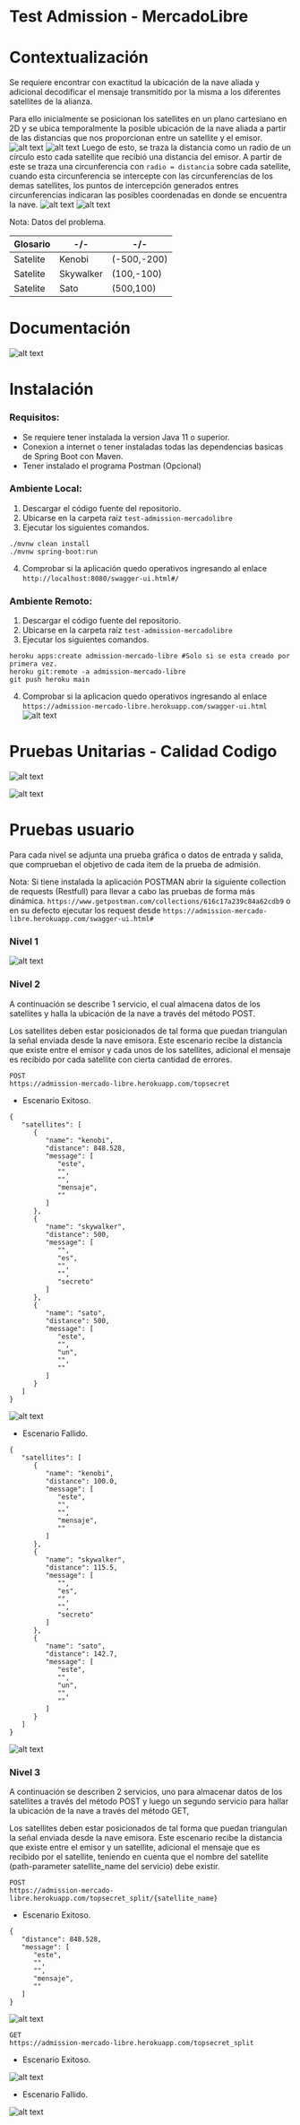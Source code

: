 # Test Admission - MercadoLibre

# Contextualización

Se requiere encontrar con exactitud la ubicación de la nave aliada y adicional decodificar el mensaje transmitido por la
misma a los diferentes satellites de la alianza.

Para ello inicialmente se posicionan los satellites en un plano cartesiano en 2D y se ubica temporalmente la posible
ubicación de la nave aliada a partir de las distancias que nos proporcionan entre un satellite y el emisor.
![alt text](./docs/context/context_1.png "Initial State")
![alt text](./docs/context/context_2.png "A")
Luego de esto, se traza la distancia como un radio de un círculo esto cada satellite que recibió una distancia del
emisor. A partir de este se traza una circunferencia con `radio = distancia` sobre cada satellite, cuando esta
circunferencia se intercepte con las circunferencias de los demas satellites, los puntos de intercepción generados
entres circunferencias indicaran las posibles coordenadas en donde se encuentra la nave.
![alt text](./docs/context/context_3.png "B")
![alt text](./docs/context/context_4.png "C")

Nota: Datos del problema.

Glosario | -/- | -/- |
--- | --- | ---  
Satelite | Kenobi | (-500,-200)
Satelite | Skywalker | (100,-100)
Satelite | Sato | (500,100)

# Documentación

![alt text](./docs/technical/basic_diagram.png "N3 A - Ok")

# Instalación

### Requisitos:

- Se requiere tener instalada la version Java 11 o superior.
- Conexion a internet o tener instaladas todas las dependencias basicas de Spring Boot con Maven.
- Tener instalado el programa Postman (Opcional)

### Ambiente Local:

1. Descargar el código fuente del repositorio.
2. Ubicarse en la carpeta raíz `test-admission-mercadolibre`
3. Ejecutar los siguientes comandos.

```shell
./mvnw clean install
./mvnw spring-boot:run
```

4. Comprobar si la aplicación quedo operativos ingresando al enlace `http://localhost:8080/swagger-ui.html#/`

### Ambiente Remoto:

1. Descargar el código fuente del repositorio.
2. Ubicarse en la carpeta raíz `test-admission-mercadolibre`
3. Ejecutar los siguientes comandos.

```shell
heroku apps:create admission-mercado-libre #Solo si se esta creado por primera vez.
heroku git:remote -a admission-mercado-libre 
git push heroku main
```

4. Comprobar si la aplicacion quedo operativos ingresando al
   enlace `https://admission-mercado-libre.herokuapp.com/swagger-ui.html`
   ![alt text](./docs/test/swagger_remote.png "Swagger UI - API Rest")

# Pruebas Unitarias - Calidad Codigo

![alt text](./docs/test/test_coverage.png "Coverage")

![alt text](./docs/test/test_sonarqube.png "Sonarqube")

# Pruebas usuario

Para cada nivel se adjunta una prueba gráfica o datos de entrada y salida, que comprueban el objetivo de cada item de la
prueba de admisión.

Nota: Si tiene instalada la aplicación POSTMAN abrir la siguiente collection de requests (Restfull) para llevar a cabo
las pruebas de forma más dinámica. `https://www.getpostman.com/collections/616c17a239c84a62cdb9` o en su defecto
ejecutar los request desde `https://admission-mercado-libre.herokuapp.com/swagger-ui.html#`

### Nivel 1

![alt text](./docs/test/case_1.png "N1")

### Nivel 2

A continuación se describe 1 servicio, el cual almacena datos de los satellites y halla la ubicación de la nave a través
del método POST.

Los satellites deben estar posicionados de tal forma que puedan triangulan la señal enviada desde la nave emisora. Este
escenario recibe la distancia que existe entre el emisor y cada unos de los satellites, adicional el mensaje es recibido
por cada satellite con cierta cantidad de errores.

```shell
POST
https://admission-mercado-libre.herokuapp.com/topsecret
```

- Escenario Exitoso.

```json5
{
   "satellites": [
      {
         "name": "kenobi",
         "distance": 848.528,
         "message": [
            "este",
            "",
            "",
            "mensaje",
            ""
         ]
      },
      {
         "name": "skywalker",
         "distance": 500,
         "message": [
            "",
            "es",
            "",
            "",
            "secreto"
         ]
      },
      {
         "name": "sato",
         "distance": 500,
         "message": [
            "este",
            "",
            "un",
            "",
            ""
         ]
      }
   ]
}
```

![alt text](./docs/test/case_2_response_ok.png "N2 - Ok")

- Escenario Fallido.

```json5
{
   "satellites": [
      {
         "name": "kenobi",
         "distance": 100.0,
         "message": [
            "este",
            "",
            "",
            "mensaje",
            ""
         ]
      },
      {
         "name": "skywalker",
         "distance": 115.5,
         "message": [
            "",
            "es",
            "",
            "",
            "secreto"
         ]
      },
      {
         "name": "sato",
         "distance": 142.7,
         "message": [
            "este",
            "",
            "un",
            "",
            ""
         ]
      }
   ]
}
```

![alt text](./docs/test/case_2_response_error.png "N2 - Error")

### Nivel 3

A continuación se describen 2 servicios, uno para almacenar datos de los satellites a través del método POST y luego un
segundo servicio para hallar la ubicación de la nave a través del método GET,

Los satellites deben estar posicionados de tal forma que puedan triangulan la señal enviada desde la nave emisora. Este
escenario recibe la distancia que existe entre el emisor y un satellite, adicional el mensaje que es recibido por el
satellite, teniendo en cuenta que el nombre del satellite (path-parameter satellite_name del servicio) debe existir.

```shell
POST
https://admission-mercado-libre.herokuapp.com/topsecret_split/{satellite_name}
```

- Escenario Exitoso.

```json5
{
   "distance": 848.528,
   "message": [
      "este",
      "",
      "",
      "mensaje",
      ""
   ]
}
```

![alt text](./docs/test/case_3_a_response.png "N3 A - Ok")

```shell
GET
https://admission-mercado-libre.herokuapp.com/topsecret_split
```

- Escenario Exitoso.

![alt text](./docs/test/case_3_b_response_ok.png "N3 B - Ok")

- Escenario Fallido.

![alt text](./docs/test/case_3_b_response_error.png "N3 B - Failed")

